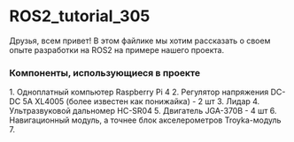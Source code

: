 # ROS2_tutorial_305

Друзья, всем привет! В этом файлике мы хотим рассказать о своем опыте разработки на ROS2 на примере нашего проекта.

<h3> 
Компоненты, использующиеся в проекте
</h3>
1. Одноплатный компьютер Raspberry Pi 4  
2. Регулятор напряжения DC-DC 5A XL4005 (более известен как понижайка) - 2 шт  
3. Лидар  
4. Ультразвуковой дальномер HC-SR04  
5. Двигатель JGA-370B - 4 шт  
6. Навигационный модуль, а точнее блок акселерометров Troyka-модуль  
7. 
